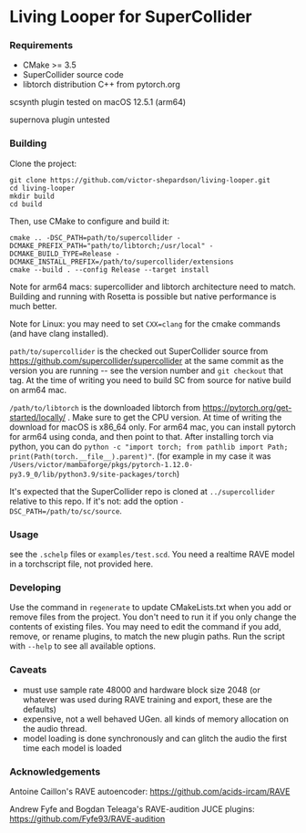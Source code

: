 # Living Looper for SuperCollider

### Requirements

- CMake >= 3.5
- SuperCollider source code
- libtorch distribution C++ from pytorch.org

scsynth plugin tested on macOS 12.5.1 (arm64)

supernova plugin untested

### Building

Clone the project:

    git clone https://github.com/victor-shepardson/living-looper.git
    cd living-looper
    mkdir build
    cd build

Then, use CMake to configure and build it:

    cmake .. -DSC_PATH=path/to/supercollider -DCMAKE_PREFIX_PATH="path/to/libtorch;/usr/local" -DCMAKE_BUILD_TYPE=Release -DCMAKE_INSTALL_PREFIX=/path/to/supercollider/extensions
    cmake --build . --config Release --target install

Note for arm64 macs: supercollider and libtorch architecture need to match. Building and running with Rosetta is possible but native performance is much better.

Note for Linux: you may need to set `CXX=clang` for the cmake commands (and have clang installed).

`path/to/supercollider` is the checked out SuperCollider source from https://github.com/supercollider/supercollider at the same commit as the version you are running -- see the version number and `git checkout` that tag. At the time of writing you need to build SC from source for native build on arm64 mac.

`/path/to/libtorch` is the downloaded libtorch from https://pytorch.org/get-started/locally/ . Make sure to get the CPU version. At time of writing the download for macOS is x86_64 only. For arm64 mac, you can install pytorch for arm64 using conda, and then point to that. After installing torch via python, you can do `python -c "import torch; from pathlib import Path; print(Path(torch.__file__).parent)"`. (for example in my case it was `/Users/victor/mambaforge/pkgs/pytorch-1.12.0-py3.9_0/lib/python3.9/site-packages/torch`)

It's expected that the SuperCollider repo is cloned at `../supercollider` relative to this repo. If
it's not: add the option `-DSC_PATH=/path/to/sc/source`.

### Usage

see the `.schelp` files or `examples/test.scd`. You need a realtime RAVE model in a torchscript file, not provided here.

### Developing

Use the command in `regenerate` to update CMakeLists.txt when you add or remove files from the
project. You don't need to run it if you only change the contents of existing files. You may need to
edit the command if you add, remove, or rename plugins, to match the new plugin paths. Run the
script with `--help` to see all available options.

### Caveats

- must use sample rate 48000 and hardware block size 2048 (or whatever was used during RAVE training and export, these are the defaults)
- expensive, not a well behaved UGen. all kinds of memory allocation on the audio thread.
- model loading is done synchronously and can glitch the audio the first time each model is loaded

### Acknowledgements

Antoine Caillon's RAVE autoencoder: https://github.com/acids-ircam/RAVE

Andrew Fyfe and Bogdan Teleaga's RAVE-audition JUCE plugins: https://github.com/Fyfe93/RAVE-audition